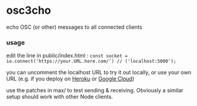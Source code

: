 # osc3cho
echo OSC (or other) messages to all connected clients

### usage

edit the line in public/index.html : 
`const socket = io.connect('https://your.URL.here.com/') // ('localhost:5000');`

you can uncomment the localhost URL to try it out locally, or use your own URL (e.g. if you deploy on [Heroku](https://www.heroku.com/) or [Google Cloud](https://cloud.google.com))

use the patches in max/ to test sending & receiving. Obviously a similar setup should work with other Node clients.
